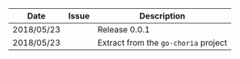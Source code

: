 |Date      |Issue |Description                                                                                              |
|----------|------|---------------------------------------------------------------------------------------------------------|
|2018/05/23|      |Release 0.0.1                                                                                            |
|2018/05/23|      |Extract from the `go-choria` project                                                                     |